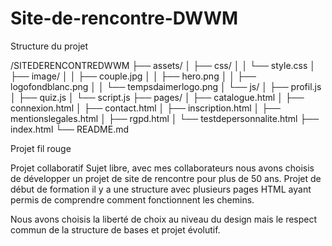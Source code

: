 # Site-de-rencontre-DWWM

Structure du projet

/SITEDERENCONTREDWWM
├── assets/
│   ├── css/
│   │   └── style.css
│   ├── image/
│   │   ├── couple.jpg
│   │   ├── hero.png
│   │   ├── logofondblanc.png
│   │   └── tempsdaimerlogo.png
│   └── js/
│       ├── profil.js
│       ├── quiz.js
│       └── script.js
├── pages/
│   ├── catalogue.html
│   ├── connexion.html
│   ├── contact.html
│   ├── inscription.html
│   ├── mentionslegales.html
│   ├── rgpd.html
│   └── testdepersonnalite.html
├── index.html
└── README.md


Projet fil rouge

Projet collaboratif 
Sujet libre, avec mes collaborateurs nous avons choisis de développer un projet de site de rencontre pour plus de 50 ans. Projet de début de formation il y a une structure avec plusieurs pages HTML ayant permis de comprendre comment fonctionnent les chemins. 

Nous avons choisis la liberté de choix au niveau du design mais le respect commun de la structure de bases et projet évolutif. 